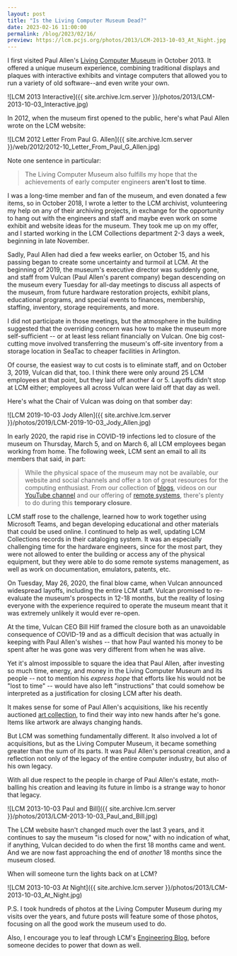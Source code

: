 ```yaml
---
layout: post
title: "Is the Living Computer Museum Dead?"
date: 2023-02-16 11:00:00
permalink: /blog/2023/02/16/
preview: https://lcm.pcjs.org/photos/2013/LCM-2013-10-03_At_Night.jpg
---
```


I first visited Paul Allen's [Living Computer Museum](https://web.archive.org/web/20131002203946/http://www.livingcomputermuseum.com/) in October 2013.  It offered a unique museum experience, combining traditional displays and plaques with interactive exhibits and vintage computers that allowed you to run a variety of old software--and even write your own.

![LCM 2013 Interactive]({{ site.archive.lcm.server }}/photos/2013/LCM-2013-10-03_Interactive.jpg)

In 2012, when the museum first opened to the public, here's what Paul Allen wrote on the LCM website:

![LCM 2012 Letter From Paul G. Allen]({{ site.archive.lcm.server }}/web/2012/2012-10_Letter_From_Paul_G_Allen.jpg)

Note one sentence in particular:

> The Living Computer Museum also fulfills my hope that the achievements of early computer engineers **aren't lost to time**.

I was a long-time member and fan of the museum, and even donated a few items, so in October 2018, I wrote a letter to the LCM archivist, volunteering my help on any of their archiving projects, in exchange for the opportunity to hang out with the engineers and staff and maybe even work on some exhibit and website ideas for the museum.  They took me up on my offer, and I started working in the LCM Collections department 2-3 days a week, beginning in late November.

Sadly, Paul Allen had died a few weeks earlier, on October 15, and his passing began to create some uncertainty and turmoil at LCM.  At the beginning of 2019, the museum's executive director was suddenly gone, and staff from Vulcan (Paul Allen's parent company) began descending on the museum every Tuesday for all-day meetings to discuss all aspects of the museum, from future hardware restoration projects, exhibit plans, educational programs, and special events to finances, membership, staffing, inventory, storage requirements, and more.

I did not participate in those meetings, but the atmosphere in the building suggested that the overriding concern was how to make the museum more self-sufficient -- or at least less reliant financially on Vulcan.  One big cost-cutting move involved transferring the museum's off-site inventory from a storage location in SeaTac to cheaper facilities in Arlington.

Of course, the easiest way to cut costs is to eliminate staff, and on October 3, 2019, Vulcan did that, too.  I think there were only around 25 LCM employees at that point, but they laid off another 4 or 5.  Layoffs didn't stop at LCM either; employees all across Vulcan were laid off that day as well.

Here's what the Chair of Vulcan was doing on that somber day:

![LCM 2019-10-03 Jody Allen]({{ site.archive.lcm.server }}/photos/2019/LCM-2019-10-03_Jody_Allen.jpg)

In early 2020, the rapid rise in COVID-19 infections led to closure of the museum on Thursday, March 5, and on March 6, all LCM employees began working from home.  The following week, LCM sent an email to all its members that said, in part:

> While the physical space of the museum may not be available, our website and social channels and offer a ton of great resources for the computing enthusiast. From our collection of [blogs](https://livingcomputers.org/blog), videos on our [YouTube channel](https://www.youtube.com/channel/UCLSZQH9zJ1vJz2fez7hZqXA) and our offering of [remote systems](https://www.livingcomputers.org/Computer-Collection/Online-Systems.aspx), there's plenty to do during this **temporary closure**.

LCM staff rose to the challenge, learned how to work together using Microsoft Teams, and began developing educational and other materials that could be used online.  I continued to help as well, updating LCM Collections records in their cataloging system.  It was an especially challenging time for the hardware engineers, since for the most part, they were not allowed to enter the building or access any of the physical equipment, but they were able to do some remote systems management, as well as work on documentation, emulators, patents, etc.

On Tuesday, May 26, 2020, the final blow came, when Vulcan announced widespread layoffs, including the entire LCM staff.  Vulcan promised to re-evaluate the museum's prospects in 12-18 months, but the reality of losing everyone with the experience required to operate the museum meant that it was extremely unlikely it would ever re-open.

At the time, Vulcan CEO Bill Hilf framed the closure both as an unavoidable consequence of COVID-19 and as a difficult decision that was actually in keeping with Paul Allen's wishes -- that how Paul wanted his money to be spent after he was gone was very different from when he was alive.

Yet it's almost impossible to square the idea that Paul Allen, after investing so much time, energy, and money in the Living Computer Museum and its people -- not to mention his *express hope* that efforts like his would not be "lost to time" -- would have also left "instructions" that could somehow be interpreted as a justification for closing LCM after his death.

It makes sense for some of Paul Allen's acquisitions, like his recently auctioned [art collection](https://www.christies.com/en/events/visionary-the-paul-g-allen-collection/overview), to find their way into new hands after he's gone.  Items like artwork are always changing hands.

But LCM was something fundamentally different.  It also involved a lot of acquisitions, but as the Living Computer Museum, it became something greater than the sum of its parts.  It was Paul Allen's personal creation, and a reflection not only of the legacy of the entire computer industry, but also of his own legacy.

With all due respect to the people in charge of Paul Allen's estate, moth-balling his creation and leaving its future in limbo is a strange way to honor that legacy.

![LCM 2013-10-03 Paul and Bill]({{ site.archive.lcm.server }}/photos/2013/LCM-2013-10-03_Paul_and_Bill.jpg)

The LCM website hasn't changed much over the last 3 years, and it continues to say the museum "is closed for now," with no indication of what, if anything, Vulcan decided to do when the first 18 months came and went.  And we are now fast approaching the end of *another* 18 months since the museum closed.

When will someone turn the lights back on at LCM?

![LCM 2013-10-03 At Night]({{ site.archive.lcm.server }}/photos/2013/LCM-2013-10-03_At_Night.jpg)

P.S. I took hundreds of photos at the Living Computer Museum during my visits over the years, and future posts will feature some of those photos, focusing on all the good work the museum used to do.

Also, I encourage you to leaf through LCM's [Engineering Blog](https://engblg.livingcomputers.org/index.php/2017/03/19/hello-world/), before someone decides to power that down as well.
